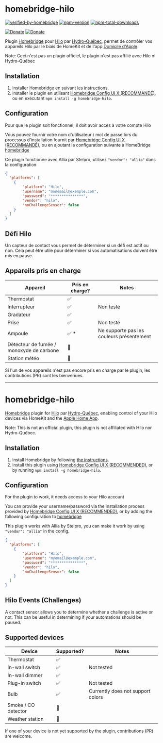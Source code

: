 # homebridge-hilo
[![verified-by-homebridge](https://badgen.net/badge/homebridge/verified/purple)](https://github.com/homebridge/homebridge/wiki/Verified-Plugins)
[![npm-version](https://badgen.net/npm/v/homebridge-hilo)](https://www.npmjs.com/package/homebridge-hilo)
[![npm-total-downloads](https://badgen.net/npm/dt/homebridge-hilo)](https://www.npmjs.com/package/homebridge-hilo)

[![Donate](https://badgen.net/badge/paypal/donate?icon=https://simpleicons.now.sh/paypal/fff)](https://paypal.me/jsanterre)
[![Donate](https://badgen.net/badge/buymeacoffee/donate?icon=https://simpleicons.now.sh/buymeacoffee/fff)](https://www.buymeacoffee.com/santerrejo)

Plugin [Homebridge](https://homebridge.io) pour [Hilo](https://www.hiloenergie.com/) par [Hydro-Québec](https://www.hydroquebec.com/),
permet de contrôler vos appareils Hilo par le biais de HomeKit et de l'app [Domicile d'Apple](https://www.apple.com/ios/home/).

Note: Ceci n'est pas un plugin officiel, le plugin n'est pas affilié avec Hilo ni Hydro-Québec

## Installation
1. Installer Homebridge en suivant
   [les instructions](https://github.com/homebridge/homebridge/wiki).
2. Installer le plugin en utilisant [Homebridge Config UI X (RECOMMANDÉ)](https://github.com/oznu/homebridge-config-ui-x), ou en exécutant `npm install -g homebridge-hilo`.

## Configuration
Pour que le plugin soit fonctionnel, il doit avoir accès à votre compte Hilo

Vous pouvez fournir votre nom d'utilisateur / mot de passe lors du processus d'installation fournit par [Homebridge Config UI X (RECOMMANDÉ)](https://github.com/oznu/homebridge-config-ui-x),
ou en ajoutant la configuration suivante à HomeBridge [homebridge](https://github.com/homebridge/homebridge/wiki/Homebridge-Config-JSON-Explained)

Ce plugin fonctionne avec Allia par Stelpro, utilisez `"vendor": "allia"` dans la configuration

```json
{
  "platforms": [
    {
        "platform": "Hilo",
        "username": "monemail@exemple.com",
        "password": "***************",
        "vendor": "hilo",
        "noChallengeSensor": false
    }
  ]
}
```

## Défi Hilo
Un capteur de contact vous permet de déterminer si un défi est actif ou non. Cela peut être utile pour déterminer si vos automatisations doivent être mis en pause.

## Appareils pris en charge
Appareil | Pris en charge? | Notes
---|---|---
Thermostat | ✅ |
Interrupteur | ✅ | Non testé
Gradateur | ✅ |
Prise | ✅ | Non testé
Ampoule | ✅ * | Ne supporte pas les couleurs présentement
Détecteur de fumée / monoxyde de carbone | 🚧 |
Station météo | 🚫 |

Si l'un de vos appareils n'est pas encore pris en charge par le plugin, les contributions (PR) sont les bienvenues.


---------------------------------



# homebridge-hilo

[Homebridge](https://homebridge.io) plugin for [Hilo](https://www.hiloenergie.com/) par [Hydro-Québec](https://www.hydroquebec.com/),
enabling control of your Hilo devices via HomeKit and the [Apple Home App](https://www.apple.com/ios/home/).

Note: This is not an official plugin, this plugin is not affiliated with Hilo nor Hydro-Québec.

## Installation
1. Install Homebridge by following
   [the instructions](https://github.com/homebridge/homebridge/wiki).
2. Install this plugin using [Homebridge Config UI X (RECOMMENDED)](https://github.com/oznu/homebridge-config-ui-x), or by running `npm install -g homebridge-hilo`.

## Configuration
For the plugin to work, it needs access to your Hilo account

You can provide your username/password via the installation process provided by [Homebridge Config UI X (RECOMMENDED)](https://github.com/oznu/homebridge-config-ui-x),
or by adding the following configuration to [homebridge](https://github.com/homebridge/homebridge/wiki/Homebridge-Config-JSON-Explained)

This plugin works with Allia by Stelpro, you can make it work by using `"vendor": "allia"` in the config.

```json
{
  "platforms": [
    {
        "platform": "Hilo",
        "username": "myemail@example.com",
        "password": "***************",
        "vendor": "hilo",
        "noChallengeSensor": false
    }
  ]
}
```

## Hilo Events (Challenges)
A contact sensor allows you to determine whether a challenge is active or not. This can be useful in determining if your automations should be paused.

## Supported devices
Device | Supported? | Notes
---|---|---
Thermostat | ✅ |
In-wall switch | ✅ | Not tested
In-wall dimmer | ✅ | 
Plug-in switch | ✅ | Not tested
Bulb | ✅ | Currently does not support colors
Smoke / CO detector | 🚧 |
Weather station | 🚫 |

If one of your device is not yet supported by the plugin, contributions (PR) are welcome.
